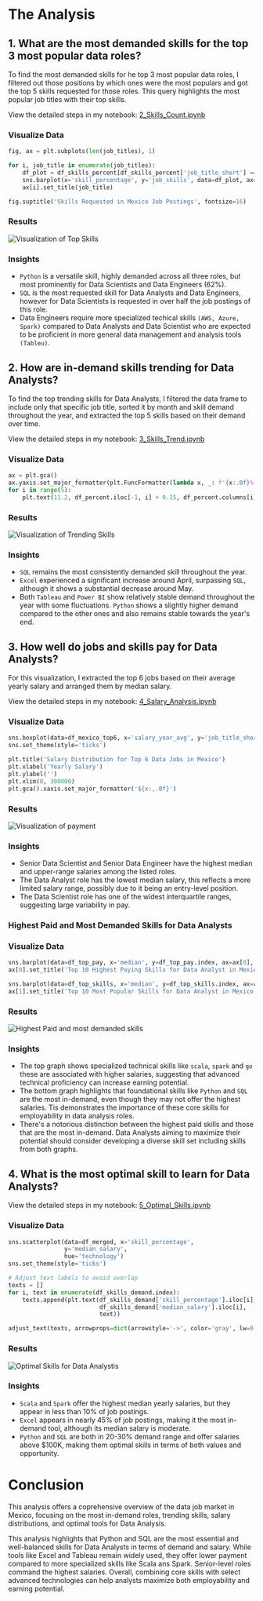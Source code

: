 # The Analysis
## 1. What are the most demanded skills for the top 3 most popular data roles?

To find the most demanded skills for he top 3 most popular data roles, I filtered out those positions by which ones were the most populars and got the top 5 skills requested for those roles. This query highlights the most popular job titles with their top skills.

View the detailed steps in my notebook: [2_Skills_Count.ipynb](2_Skills_Count.ipynb)

### Visualize Data
```python
fig, ax = plt.subplots(len(job_titles), 1)

for i, job_title in enumerate(job_titles):
    df_plot = df_skills_percent[df_skills_percent['job_title_short'] == job_title].head(5)
    sns.barplot(x='skill_percentage', y='job_skills', data=df_plot, ax=ax[i], legend= False, hue = 'skill_count', palette='dark:g_r')
    ax[i].set_title(job_title)

fig.suptitle('Skills Requested in Mexico Job Postings', fontsize=16)    
```
### Results
![Visualization of Top Skills](images/top_skills_per_job.png)

### Insights
* `Python` is a versatile skill, highly demanded across all three roles, but most prominently for Data Scientists and Data Engineers (62%).
* `SQL` is the most requested skill for Data Analysts and Data Engineers, however for Data Scientists is requested in over half the job postings of this role.
* Data Engineers require more specialized techical skills `(AWS, Azure, Spark)` compared to Data Analysts and Data Scientist who are expected to be proficient in more general data management and analysis tools `(Tableu)`.

## 2. How are in-demand skills trending for Data Analysts?
To find the top trending skills for Data Analysts, I filtered the data frame to include only that specific job title, sorted it by month and skill demand throughout the year, and extracted the top 5 skills based on their demand over time.

View the detailed steps in my notebook: [3_Skills_Trend.ipynb](3_Skills_Trend.ipynb)

### Visualize Data

```python
ax = plt.gca()
ax.yaxis.set_major_formatter(plt.FuncFormatter(lambda x, _: f'{x:.0f}%'))
for i in range(5):
    plt.text(11.2, df_percent.iloc[-1, i] + 0.15, df_percent.columns[i])
```

### Results
![Visualization of Trending Skills](images/trending_skills.png)

### Insights
* `SQL` remains the most consistently demanded skill throughout the year.
* `Excel` experienced a significant increase around April, surpassing `SQL`, although it shows a substantial decrease around May.
* Both `Tableau` and `Power BI` show relatively stable demand throughout the year with some fluctuations. `Python` shows a slightly higher demand compared to the other ones and also remains stable towards the year's end.

## 3. How well do jobs and skills pay for Data Analysts?
For this visualization, I extracted the top 6 jobs based on their average yearly salary and arranged them by median salary.

View the detailed steps in my notebook: [4_Salary_Analysis.ipynb](4_Salary_Analysis.ipynb)

### Visualize Data

```python
sns.boxplot(data=df_mexico_top6, x='salary_year_avg', y='job_title_short', order=job_order)
sns.set_theme(style='ticks')

plt.title('Salary Distribution for Top 6 Data Jobs in Mexico')
plt.xlabel('Yearly Salary')
plt.ylabel('')
plt.xlim(0, 300000)
plt.gca().xaxis.set_major_formatter('${x:,.0f}')
```
### Results
![Visualization of payment](images/salary_analysis.png)

### Insights
* Senior Data Scientist and Senior Data Engineer have the highest median and upper-range salaries among the listed roles.
* The Data Analyst role has the lowest median salary, this reflects a more limited salary range, possibly due to it being an entry-level position.
* The Data Scientist role has one of the widest interquartile ranges, suggesting large variability in pay.

### Highest Paid and Most Demanded Skills for Data Analysts

### Visualize Data
```python
sns.barplot(data=df_top_pay, x='median', y=df_top_pay.index, ax=ax[0], hue='median', palette='dark:g_r')
ax[0].set_title('Top 10 Highest Paying Skills for Data Analyst in Mexico')

sns.barplot(data=df_top_skills, x='median', y=df_top_skills.index, ax=ax[1], hue='median', palette='dark:g_r')
ax[1].set_title('Top 10 Most Popular Skills for Data Analyst in Mexico')
```
### Results
![Highest Paid and most demanded skills ](images/top_skills_paying.png)

### Insights
* The top graph shows specialized technical skills like `scala`, `spark` and `go` these are associated with higher salaries, suggesting that advanced technical proficiency can increase earning potential.
* The bottom graph highlights that foundational skills like `Python` and `SQL` are the most in-demand, even though they may not offer the highest salaries. Tis demonstrates the importance of these core skills for employability in data analysis roles.
* There's a notorious distinction between the highest paid skills and those that are the most in-demand. Data Analysts aiming to maximize their potential should consider developing a diverse skill set including skills from both graphs.

## 4. What is the most optimal skill to learn for Data Analysts?

View the detailed steps in my notebook: [5_Optimal_Skills.ipynb](5_Optimal_Skills.ipynb)

### Visualize Data
```python
sns.scatterplot(data=df_merged, x='skill_percentage',
                y='median_salary',
                hue='technology')
sns.set_theme(style='ticks')

# Adjust text labels to avoid overlap
texts = []
for i, text in enumerate(df_skills_demand.index):
    texts.append(plt.text(df_skills_demand['skill_percentage'].iloc[i],
                          df_skills_demand['median_salary'].iloc[i],
                          text))

adjust_text(texts, arrowprops=dict(arrowstyle='->', color='gray', lw=0.5))
```
### Results
![Optimal Skills for Data Analystis ](images/optimal_skills.png)

### Insights
* `Scala` and `Spark` offer the highest median yearly salaries, but they appear in less than 10% of job postings.
* `Excel` appears in nearly 45% of job postings, making it the most in-demand tool, although its median salary is moderate.
* `Python` and `SQL` are both in 20-30% demand range and offer salaries above $100K, making them optimal skills in terms of both values and opportunity.

# Conclusion
This analysis offers a coprehensive overview of the data job market in Mexico, focusing on the most in-demand roles, trending skills, salary distributions, and optimal tools for Data Analysis.

This analysis highlights that Python and SQL are the most essential and well-balanced skills for Data Analysts in terms of demand and salary. While tools like Excel and Tableau remain widely used, they offer lower payment compared to more specialized skills like Scala ans Spark. Senior-level roles command the highest salaries. Overall, combining core skills with select advanced technologies can help analysts maximize both employability and earning potential.

